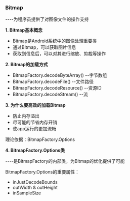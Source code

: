 ### Bitmap

----为程序员提供了对图像文件的操作支持

**1. Bitmap基本概念**
- Bitmap是Android系统中的图像处理重要类
- 通过Bitmap，可以获取图片信息
- 获取到信息后，可以对其进行缩放、剪裁等操作

**2. Bitmap的加载方式**
- BitmapFactory.decodeByteArray() --字节数组
- BitmapFactory.decodeFile() --文件路径
- BitmapFactory.decodeResource() --资源ID
- BitmapFactory.decodeStream() --流

**3. 为什么要高效的加载Bitmap**
- 防止内存溢出
- 尽可能的节省内存开销
- 使app运行的更加流畅

理论依据：BitmapFactory.Options

**4. BitmapFactory.Options类**

----是BitmapFactory的内部类，为Bitmap的优化提供了可能

BitmapFactory.Options的重要属性：
- inJustDecodeBounds
- outWidth & outHeight
- inSampleSize